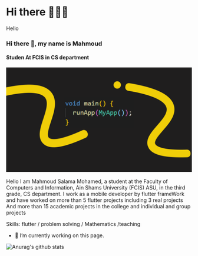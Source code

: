 # Hi there 👋🔥😍

Hello
### Hi there 👋, my name is Mahmoud
#### Studen At FCIS in CS department
![Studen At FCIS in CS department](https://github.com/MahmouddSalama/MahmouddSalama/blob/main/Untitled%20design%20(1).png)

Hello I am Mahmoud Salama Mohamed, a student at the Faculty of Computers and Information, Ain Shams University (FCIS) ASU, in the third grade, CS department. I work as a mobile developer by flutter frameWork and have worked on more than 5 flutter projects including 3 real projects And more than 15 academic projects in the college and individual and group projects

Skills: flutter / problem solving / Mathematics /teaching 

- 🔭 I’m currently working on this page. 







![Anurag's github stats](https://github-readme-stats.vercel.app/api?username=MahmouddSalama&show_icons=true&theme=dark)

